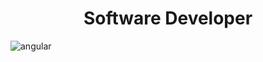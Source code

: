 <h1 align="center">Software Developer</h1>



![angular](https://user-images.githubusercontent.com/65791804/141026875-8e9c0727-ed0e-4701-8530-8394644ef3a8.gif)
